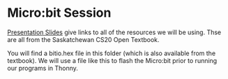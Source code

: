 # Micro:bit Session

[Presentation Slides](https://cs20.ca/Python/Functions/MicrobitReactionGame.html) give links to all of the resources we will be using. Thse are all from the Saskatchewan CS20 Open Textbook.

You will find a bitio.hex file in this folder (which is also available from the textbook). We will use a file like this to flash the Micro:bit prior to running our programs in Thonny.

